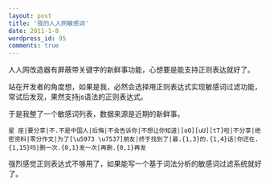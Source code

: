 ```yaml
---
layout: post
title: '我的人人网敏感词'
date: 2011-1-8
wordpress_id: 95
comments: true
---
```


人人网改造器有屏蔽带关键字的新鲜事功能，心想要是能支持正则表达就好了。

站在开发者的角度想，如果是我，必然会选择用正则表达式实现敏感词过滤功能，常试后发现，果然支持js语法的正则表达式。

于是我整了一个敏感词列表，数据来源是近期的新鲜事。

    星 座|要分享|不.不是中国人|后悔|不会告诉你|不想让你知道|[oO][uU][tT]啦|不分享|绝密资料|零分作文|为了[\u5973 \u7537]朋友|终于找到了|最.{1,3}的.{1,4}话|你还在.{1,15}吗|删一次.{0,1}发一次|再删.{0,1}再发

强烈感觉正则表达式不够用了，如果能写一个基于词法分析的敏感词过滤系统就好了。
